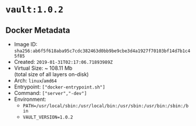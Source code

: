 # `vault:1.0.2`

## Docker Metadata

- Image ID: `sha256:ab6f5f618aba95c7cdc382463d0bb9be9cbe3d4a1927f70103bf14d7b1c45f85`
- Created: `2019-01-31T02:17:06.71893989Z`
- Virtual Size: ~ 108.11 Mb  
  (total size of all layers on-disk)
- Arch: `linux`/`amd64`
- Entrypoint: `["docker-entrypoint.sh"]`
- Command: `["server","-dev"]`
- Environment:
  - `PATH=/usr/local/sbin:/usr/local/bin:/usr/sbin:/usr/bin:/sbin:/bin`
  - `VAULT_VERSION=1.0.2`
